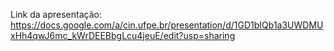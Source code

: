 Link da apresentação:
https://docs.google.com/a/cin.ufpe.br/presentation/d/1GD1bIQb1a3UWDMUxHh4qwJ6mc_kWrDEEBbgLcu4jeuE/edit?usp=sharing

